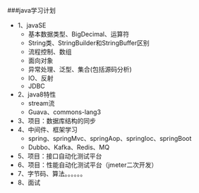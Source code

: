 ###java学习计划
* 1、javaSE
    * 基本数据类型、BigDecimal、运算符
    * String类、StringBuilder和StringBuffer区别
    * 流程控制、数组
    * 面向对象
    * 异常处理、泛型、集合(包括源码分析)
    * IO、反射
    * JDBC
* 2、java8特性
    * stream流
    * Guava、commons-lang3
* 3、项目：数据库结构的同步
* 4、中间件、框架学习
    * spring、springMvc、springAop、springIoc、springBoot
    * Dubbo、Kafka、Redis、MQ
* 5、项目：接口自动化测试平台
* 6、项目：性能自动化测试平台（jmeter二次开发）
* 7、字节码、算法。。。。。。
* 8、面试
